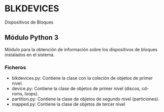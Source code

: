 # BLKDEVICES

Dispositivos de Bloques

## Módulo Python 3

Módulo para la obtención de información sobre los dispositivos de bloques instalados en el sistema.

### Ficheros

- blkdevices.py: Contiene la clase con la coleción de objetos de primer nivel.
- device.py: Contiene la clase de objetos de primer nivel (discos, cd-roms, loops).
- partition.py: Contiene la clase de objetos de segundo nivel (particiones).
- mapped.py: Contiene la clase de objetos de tercer nivel